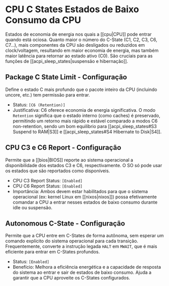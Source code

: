# CPU C States Estados de Baixo Consumo da CPU

Estados de economia de energia nos quais a [[cpu|CPU]] pode entrar quando está ociosa. Quanto maior o número do C-State (C1, C2, C3, C6, C7...), mais componentes da CPU são desligados ou reduzidos em clock/voltagem, resultando em maior economia de energia, mas também maior latência para retornar ao estado ativo (C0). São cruciais para as funções de [[acpi_sleep_states|suspensão e hibernação]].

## Package C State Limit - Configuração

Define o estado C mais profundo que o pacote inteiro da CPU (incluindo uncore, etc.) tem permissão para entrar.

- Status: `[C6 (Retention)]`
- Justificativa: C6 oferece economia de energia significativa. O modo `Retention` significa que o estado interno (como caches) é preservado, permitindo um retorno mais rápido e estável comparado a modos C6 non-retention, sendo um bom equilíbrio para [[acpi_sleep_states#S3 Suspend to RAM|S3]] e [[acpi_sleep_states#S4 Hibernate to Disk|S4]].

## CPU C3 e C6 Report - Configuração

Permite que a [[bios|BIOS]] reporte ao sistema operacional a disponibilidade dos estados C3 e C6, respectivamente. O SO só pode usar os estados que são reportados como disponíveis.

- CPU C3 Report Status: `[Enabled]`
- CPU C6 Report Status: `[Enabled]`
- Importância: Ambos devem estar habilitados para que o sistema operacional (ex: kernel Linux em [[nixos|nixos]]) possa efetivamente comandar a CPU a entrar nesses estados de baixo consumo durante idle ou suspensão.

## Autonomous C-State - Configuração

Permite que a CPU entre em C-States de forma autônoma, sem esperar um comando explícito do sistema operacional para cada transição. Frequentemente, converte a instrução legada `HALT` em `MWAIT`, que é mais eficiente para entrar em C-States profundos.

- Status: `[Enabled]`
- Benefício: Melhora a eficiência energética e a capacidade de resposta do sistema ao entrar e sair de estados de baixo consumo. Ajuda a garantir que a CPU aproveite os C-States configurados.